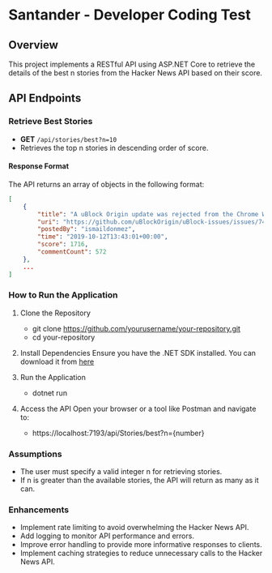 # Santander - Developer Coding Test

## Overview
This project implements a RESTful API using ASP.NET Core to retrieve the details of the best n stories from the Hacker News API based on their score. 

## API Endpoints

### Retrieve Best Stories
- **GET** `/api/stories/best?n=10`
- Retrieves the top n stories in descending order of score.

#### Response Format
The API returns an array of objects in the following format:
```json
[
    {
        "title": "A uBlock Origin update was rejected from the Chrome Web Store",
        "uri": "https://github.com/uBlockOrigin/uBlock-issues/issues/745",
        "postedBy": "ismaildonmez",
        "time": "2019-10-12T13:43:01+00:00",
        "score": 1716,
        "commentCount": 572
    },
    ...
]
```

### How to Run the Application


1. Clone the Repository

    - git clone https://github.com/yourusername/your-repository.git
    - cd your-repository

2. Install Dependencies Ensure you have the .NET SDK installed. You can download it from [here](https://dotnet.microsoft.com/en-us/download)
3. Run the Application
    - dotnet run
4. Access the API Open your browser or a tool like Postman and navigate to:
    - https://localhost:7193/api/Stories/best?n={number}

### Assumptions
  - The user must specify a valid integer n for retrieving stories.
  - If n is greater than the available stories, the API will return as many as it can.

### Enhancements

 - Implement rate limiting to avoid overwhelming the Hacker News API.
 - Add logging to monitor API performance and errors.
 - Improve error handling to provide more informative responses to clients.
 - Implement caching strategies to reduce unnecessary calls to the Hacker News API.
